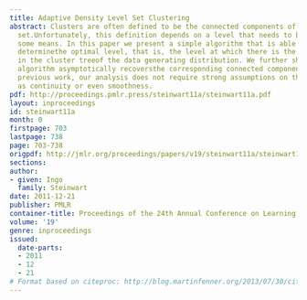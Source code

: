 ```yaml
---
title: Adaptive Density Level Set Clustering
abstract: Clusters are often defined to be the connected components of a density level
  set.Unfortunately, this definition depends on a level that needs to be user specifiedby
  some means. In this paper we present a simple algorithm that is able to asymptotically
  determinethe optimal level, that is, the level at which there is the first split
  in the cluster treeof the data generating distribution. We further show that this
  algorithm asymptotically recoversthe corresponding connected components. Unlike
  previous work, our analysis does not require strong assumptions on the density such
  as continuity or even smoothness.
pdf: http://proceedings.pmlr.press/steinwart11a/steinwart11a.pdf
layout: inproceedings
id: steinwart11a
month: 0
firstpage: 703
lastpage: 738
page: 703-738
origpdf: http://jmlr.org/proceedings/papers/v19/steinwart11a/steinwart11a.pdf
sections: 
author:
- given: Ingo
  family: Steinwart
date: 2011-12-21
publisher: PMLR
container-title: Proceedings of the 24th Annual Conference on Learning Theory
volume: '19'
genre: inproceedings
issued:
  date-parts:
  - 2011
  - 12
  - 21
# Format based on citeproc: http://blog.martinfenner.org/2013/07/30/citeproc-yaml-for-bibliographies/
---
```

